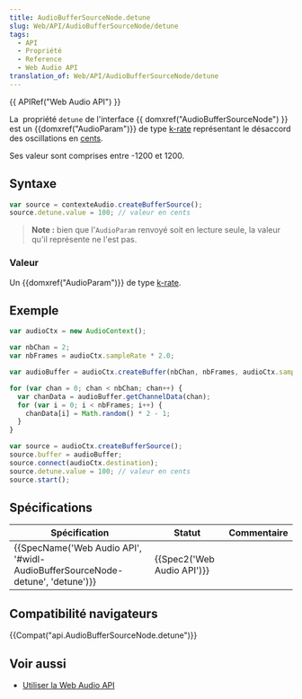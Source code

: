 ```yaml
---
title: AudioBufferSourceNode.detune
slug: Web/API/AudioBufferSourceNode/detune
tags:
  - API
  - Propriété
  - Reference
  - Web Audio API
translation_of: Web/API/AudioBufferSourceNode/detune
---
```

{{ APIRef("Web Audio API") }}

La  propriété `detune` de l'interface {{ domxref("AudioBufferSourceNode") }} est un {{domxref("AudioParam")}} de type [k-rate](/fr/docs/DOM/AudioParam#k-rate) représentant le désaccord des oscillations en [cents](http://en.wikipedia.org/wiki/Cent_%28music%29).

Ses valeur sont comprises entre -1200 et 1200.

## Syntaxe

```js
var source = contexteAudio.createBufferSource();
source.detune.value = 100; // valeur en cents
```

> **Note :** bien que l'`AudioParam` renvoyé soit en lecture seule, la valeur qu'il représente ne l'est pas.

### Valeur

Un {{domxref("AudioParam")}} de type [k-rate](/fr/docs/DOM/AudioParam#k-rate).

## Exemple

```js
var audioCtx = new AudioContext();

var nbChan = 2;
var nbFrames = audioCtx.sampleRate * 2.0;

var audioBuffer = audioCtx.createBuffer(nbChan, nbFrames, audioCtx.sampleRate);

for (var chan = 0; chan < nbChan; chan++) {
  var chanData = audioBuffer.getChannelData(chan);
  for (var i = 0; i < nbFrames; i++) {
    chanData[i] = Math.random() * 2 - 1;
  }
}

var source = audioCtx.createBufferSource();
source.buffer = audioBuffer;
source.connect(audioCtx.destination);
source.detune.value = 100; // valeur en cents
source.start();
```

## Spécifications

| Spécification                                                                                            | Statut                               | Commentaire |
| -------------------------------------------------------------------------------------------------------- | ------------------------------------ | ----------- |
| {{SpecName('Web Audio API', '#widl-AudioBufferSourceNode-detune', 'detune')}} | {{Spec2('Web Audio API')}} |             |

## Compatibilité navigateurs

{{Compat("api.AudioBufferSourceNode.detune")}}

## Voir aussi

- [Utiliser la Web Audio API](/fr/docs/Web_Audio_API/Using_Web_Audio_API)
